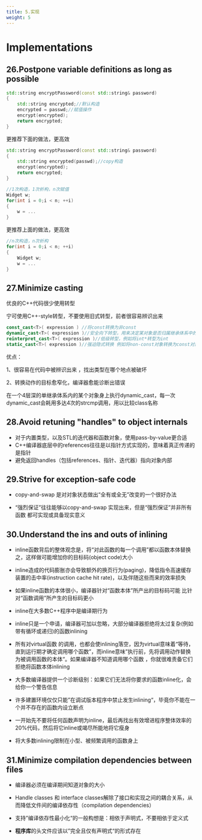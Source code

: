 ```yaml
---
title: 5.实现
weight: 5
---
```


# Implementations

## 26.Postpone variable definitions as long as possible

```c++
std::string encryptPassword(const std::string& password)
{
    std::string encrypted;//默认构造
	encrypted = passwd;//赋值操作
    encrypt(encrypted);
    return encrypted;
}
```

更推荐下面的做法，更高效

```c++
std::string encryptPassword(const std::string& password)
{
    std::string encrypted(passwd);//copy构造
    encrypt(encrypted);
    return encrypted;
}
```

```c++
//1次构造，1次析构，n次赋值
Widget w;
for(int i = 0;i < n; ++i)
{
    w = ...
}
```

更推荐上面的做法，更高效

```c++
//n次构造，n次析构
for(int i = 0;i < n; ++i)
{
    Widget w;
    w = ...
}
```

## 27.Minimize casting

优良的C++代码很少使用转型

宁可使用C++-style转型，不要使用旧式转型，前者很容易辨识出来

```c++
const_cast<T>( expression ) //将const转换为非const
dynamic_cast<T>( expression )//安全向下转型，用来决定某对象是否归属继承体系中的某个类型
reinterpret_cast<T>( expression )//低级转型，例如将int*转型为int
static_cast<T>( expression )//强迫隐式转换 例如将non-const对象转换为const对象，将int转换为double，将pointer-to-base转换为pointer-to-derived，将void*转换为typed指针
```

优点：

1、很容易在代码中被辨识出来 ，找出类型在哪个地点被破坏

2、转换动作的目标愈窄化，编译器愈能诊断出错误

在一个4层深的单继承体系内的某个对象身上执行dynamic_cast，每一次dynamic_cast会耗用多达4次的strcmp调用，用以比较class名称

## 28.Avoid retuning "handles" to object internals

- 对于内置类型，以及STL的迭代器和函数对象，使用pass-by-value更合适
- C++编译器底层中的references往往是以指针方式实现的，意味着真正传递的是指针
- 避免返回handles（包括references、指针、迭代器）指向对象内部

## 29.Strive for exception-safe code

- copy-and-swap 是对对象状态做出“全有或全无”改变的一个很好办法

- “强烈保证”往往能够以copy-and-swap 实现出来，但是“强烈保证”并非所有函数 都可实现或具备现实意义

## 30.Understand the ins and outs of inlining

- inline函数背后的整体观念是，将“对此函数的每一个调用”都以函数本体替换之，这样做可能增加你的目标码(object code)大小

- inline造成的代码膨胀亦会导致额外的换页行为(paging)，降低指令高速缓存装置的击中率(instruction cache hit rate)，以及伴随这些而来的效率损失
- 如果inline函数的本体很小，编译器针对“函数本体”所产出的目标码可能 比针对“函数调用”所产生的目标码更小
- inline在大多数C++程序中是编译期行为
- inline只是一个申请，编译器可加以忽略，大部分编译器拒绝将太过复杂(例如带有循环或递归)的函数inlining
- 所有对virtual函数 的调用，也都会使inlining落空，因为virtual意味着“等待，直到运行期才确定调用哪个函数”，而inline意味”执行前，先将调用动作替换为被调用函数的本体“。如果编译器不知道调用哪个函数 ，你就很难责备它们拒绝将函数本体inlining
- 大多数编译器提供一个诊断级别：如果它们无法将你要求的函数inline化，会给你一个警告信息
- 许多建置环境仅仅只能”在调试版本程序中禁止发生inlining“，毕竟你不能在一个并不存在的函数内设立断点
- 一开始先不要将任何函数声明为inline，最后再找出有效增进程序整体效率的20%代码，然后将它inline或竭尽所能地将它瘦身
- 将大多数inlining限制在小型、被频繁调用的函数身上

## 31.Minimize compilation dependencies between files

- 编译器必须在编译期间知道对象的大小

- Handle classes 和 interface classes解除了接口和实现之间的耦合关系，从而降低文件间的编译依存性（compilation dependencies）

- 支持”编译依存性最小化“的一般构想是：相依于声明式，不要相依于定义式

- **程序库**的头文件应该以”完全且仅有声明式“的形式存在


